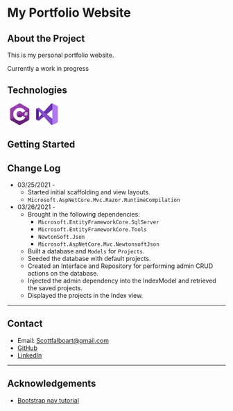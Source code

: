 # My Portfolio Website

## About the Project
This is my personal portfolio website.  

Currently a work in progress

## Technologies
<img src = "./assets/cSharp.png" height=50>
<img src = "./assets/visualStudio.png" height=50>

## Getting Started

## Change Log
+ 03/25/2021 - 
  + Started initial scaffolding and view layouts.
  + `Microsoft.AspNetCore.Mvc.Razor.RuntimeCompilation`
+ 03/26/2021 -
  + Brought in the following dependencies:
    + `Microsoft.EntityFrameworkCore.SqlServer`
    + `Microsoft.EntityFrameworkCore.Tools`
    + `NewtonSoft.Json`
    + `Microsoft.AspNetCore.Mvc.NewtonsoftJson`
  + Built a database and `Models` for `Projects`.
  + Seeded the database with default projects.
  + Created an Interface and Repository for performing admin CRUD actions on the database.
  + Injected the admin dependency into the IndexModel and retrieved the saved projects.
  + Displayed the projects in the Index view.

---

## Contact
+ Email: Scottfalboart@gmail.com
+ [GitHub](https://github.com/scottfalbo)
+ [LinkedIn](https://www.linkedin.com/in/scott-falbo/)

---

## Acknowledgements
+ [Bootstrap nav tutorial](https://www.youtube.com/watch?v=l2dzzuxvmxk)
